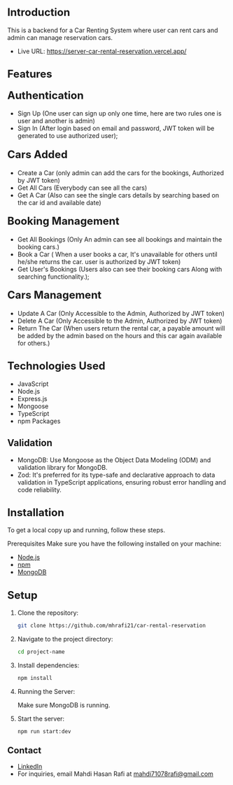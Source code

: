 ## <span style="font-size: 24px;">Introduction</span>

This is a backend for a Car Renting System where user can rent cars and admin can manage reservation cars.

 - Live URL: https://server-car-rental-reservation.vercel.app/

## <span style="font-size: 24px;">Features</span>

#### <span style="font-size: 24px;">Authentication</span>

- Sign Up (One user can sign up only one time, here are two rules one is user and another is admin)
- Sign In (After login based on email and password, JWT token will be generated to use authorized user);

#### <span style="font-size: 24px;">Cars Added </span>

- Create a Car (only admin can add the cars for the bookings, Authorized by JWT token)
- Get All Cars (Everybody can see all the cars)
- Get A Car (Also can see the single cars details by searching based on the car id and available date)

#### <span style="font-size: 24px;">Booking Management</span>

- Get All Bookings (Only An admin can see all bookings and maintain the booking cars.)
- Book a Car ( When a user books a car, It's unavailable for others until he/she returns the car. user is authorized by JWT token)
- Get User's Bookings (Users also can see their booking cars Along with searching functionality.);

#### <span style="font-size: 24px;">Cars Management</span>

- Update A Car (Only Accessible to the Admin, Authorized by JWT token)
- Delete A Car (Only Accessible to the Admin, Authorized by JWT token)
- Return The Car (When users return the rental car, a payable amount will be added by the admin based on the hours and this car again available for others.)

## <span style="font-size: 24px;">Technologies Used</span>

- JavaScript
- Node.js
- Express.js
- Mongoose
- TypeScript
- npm Packages

## <span>Validation</span>

- MongoDB: Use Mongoose as the Object Data Modeling (ODM) and validation library for MongoDB.
- Zod: It's preferred for its type-safe and declarative approach to data validation in TypeScript applications, ensuring robust error handling and code reliability.

## <span style="font-size: 24px;">Installation</span>

To get a local copy up and running, follow these steps.

Prerequisites
Make sure you have the following installed on your machine:

- [Node.js](https://nodejs.org/en/)
- [npm](https://www.npmjs.com/)
- [MongoDB](https://www.mongodb.com/)

## <span style="font-size: 24px;">Setup</span>

1. Clone the repository:

   ```bash
   git clone https://github.com/mhrafi21/car-rental-reservation

   ```

2. Navigate to the project directory:

   ```bash
   cd project-name

   ```

3. Install dependencies:

   ```bash
   npm install

   ```

4. Running the Server:

   Make sure MongoDB is running.

5. Start the server:

   ```bash
   npm run start:dev
   ```

### <span style="font-size: 20px;">Contact</span>

- [LinkedIn](www.linkedin.com/in/mahdi-hasan-rafi-7215a42a0)
- For inquiries, email Mahdi Hasan Rafi at [mahdi71078rafi@gmail.com](mailto:mahdi71078rafi@gmail.com)
